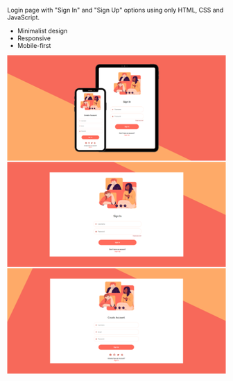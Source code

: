 Login page with "Sign In" and "Sign Up" options using only HTML, CSS and JavaScript.
- Minimalist design 
- Responsive
- Mobile-first

<img src="https://raw.githubusercontent.com/thnardg/login_page/main/Assets/Final/3.png" alt="Login page, mobile version">

<img src="https://raw.githubusercontent.com/thnardg/login_page/main/Assets/Final/1.png" alt="Login page, desktop version">

<img src="https://raw.githubusercontent.com/thnardg/login_page/main/Assets/Final/2.png" alt="Sign Up page, desktop version">
